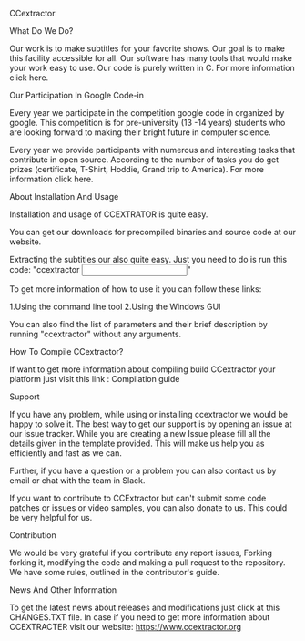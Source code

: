 CCextractor 

What Do We Do?

Our work is to make subtitles for your favorite shows. Our goal is to make this facility accessible for all. Our software has many tools that would make your work easy to use. Our code is purely written in C. For more information click here.

Our Participation In Google Code-in

Every year we participate in the competition google code in organized by google. This competition is for pre-university (13 -14 years) students who are looking forward to making their bright future in computer science.

Every year we provide participants with numerous and interesting tasks that contribute in open source. According to the number of tasks you do get prizes (certificate, T-Shirt, Hoddie, Grand trip to America). For more information click here.

About Installation And Usage

Installation and usage of CCEXTRATOR is quite easy.

You can get our downloads for precompiled binaries and source code at our website.

Extracting the subtitles our also quite easy. Just you need to do is run this code:
"ccextractor <input>"

To get more information of how to use it you can follow these links:

1.Using the command line tool
2.Using the Windows GUI

You can also find the list of parameters and their brief description by running "ccextractor"  without any arguments.

How To Compile CCextractor?

If want to get more information about compiling build CCextractor your platform just visit this link :
Compilation guide

Support

If you have any problem, while using or installing ccextractor we would be happy to solve it. The best way to get our support is by opening an issue at our issue tracker.
While you are creating a new Issue please fill all the details given in the template provided. This will make us help you as efficiently and fast as we can.

Further, if you have a question or a problem you can also contact us by email or chat with the team in Slack.

If you want to contribute to CCExtractor but can't submit some code patches or issues or video samples, you can also donate to us. This could be very helpful for us.

Contribution

We would be very grateful if you contribute any report issues, Forking forking it, modifying the code and making a pull request to the repository. We have some rules, outlined in the contributor's guide.

News And Other Information

To get the latest news about releases and modifications just click at this CHANGES.TXT file.
In case if you need to get more information about CCEXTRACTER visit our website: https://www.ccextractor.org
